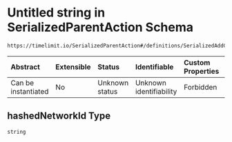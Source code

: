 # Untitled string in SerializedParentAction Schema

```txt
https://timelimit.io/SerializedParentAction#/definitions/SerializedAddCategoryNetworkIdAction/properties/hashedNetworkId
```

| Abstract            | Extensible | Status         | Identifiable            | Custom Properties | Additional Properties | Access Restrictions | Defined In                                                                                        |
| :------------------ | :--------- | :------------- | :---------------------- | :---------------- | :-------------------- | :------------------ | :------------------------------------------------------------------------------------------------ |
| Can be instantiated | No         | Unknown status | Unknown identifiability | Forbidden         | Allowed               | none                | [SerializedParentAction.schema.json\*](SerializedParentAction.schema.json "open original schema") |

## hashedNetworkId Type

`string`
